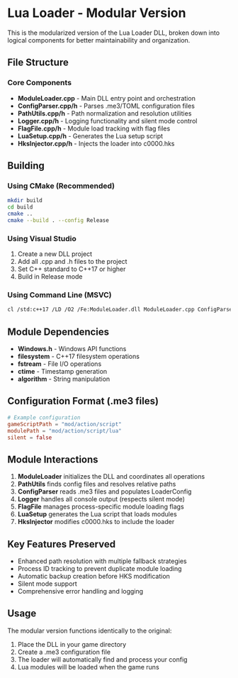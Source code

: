 # Lua Loader - Modular Version

This is the modularized version of the Lua Loader DLL, broken down into logical components for better maintainability and organization.

## File Structure

### Core Components

- **ModuleLoader.cpp** - Main DLL entry point and orchestration
- **ConfigParser.cpp/h** - Parses .me3/TOML configuration files
- **PathUtils.cpp/h** - Path normalization and resolution utilities
- **Logger.cpp/h** - Logging functionality and silent mode control
- **FlagFile.cpp/h** - Module load tracking with flag files
- **LuaSetup.cpp/h** - Generates the Lua setup script
- **HksInjector.cpp/h** - Injects the loader into c0000.hks

## Building

### Using CMake (Recommended)

```bash
mkdir build
cd build
cmake ..
cmake --build . --config Release
```

### Using Visual Studio

1. Create a new DLL project
2. Add all .cpp and .h files to the project
3. Set C++ standard to C++17 or higher
4. Build in Release mode

### Using Command Line (MSVC)

```bash
cl /std:c++17 /LD /O2 /Fe:ModuleLoader.dll ModuleLoader.cpp ConfigParser.cpp FlagFile.cpp HksInjector.cpp Logger.cpp LuaSetup.cpp PathUtils.cpp kernel32.lib
```

## Module Dependencies

- **Windows.h** - Windows API functions
- **filesystem** - C++17 filesystem operations
- **fstream** - File I/O operations
- **ctime** - Timestamp generation
- **algorithm** - String manipulation

## Configuration Format (.me3 files)

```toml
# Example configuration
gameScriptPath = "mod/action/script"
modulePath = "mod/action/script/lua"
silent = false
```

## Module Interactions

1. **ModuleLoader** initializes the DLL and coordinates all operations
2. **PathUtils** finds config files and resolves relative paths
3. **ConfigParser** reads .me3 files and populates LoaderConfig
4. **Logger** handles all console output (respects silent mode)
5. **FlagFile** manages process-specific module loading flags
6. **LuaSetup** generates the Lua script that loads modules
7. **HksInjector** modifies c0000.hks to include the loader

## Key Features Preserved

- Enhanced path resolution with multiple fallback strategies
- Process ID tracking to prevent duplicate module loading
- Automatic backup creation before HKS modification
- Silent mode support
- Comprehensive error handling and logging

## Usage

The modular version functions identically to the original:

1. Place the DLL in your game directory
2. Create a .me3 configuration file
3. The loader will automatically find and process your config
4. Lua modules will be loaded when the game runs
